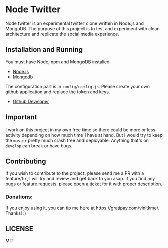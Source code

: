 # Node Twitter

Node twitter is an experimental twitter clone written in Node.js and MongoDB.
The purpose of this project is to test and experiment with clean architecture and
replicate the social media experience.

## Installation and Running
You must have Node, npm and MongoDB installed.
- [Node.js](http://nodejs.org)
- [Mongodb](http://docs.mongodb.org/manual/installation/)

The configuration part is in `config/config.js`. Please create your own
github application and replace the token and keys.

- [Github Developer](https://github.com/settings/applications)

## Important
I work on this project in my own free time so there could be more or less activity depending on how
much time I have at hand. But I would try to keep the `master` pretty much crash free and deployable. Anything
that's on `develop` can break or have bugs.

## Contributing
If you wish to contribute to the project, please send me a PR with a feature/fix, I will try and review
and get back to you asap. If you find any bugs or feature requests, please open a ticket for it with proper
description.

### Donations:
If you enjoy using it, you can tip me here at https://gratipay.com/vinitkme/. Thanks! :)

## LICENSE
MIT
